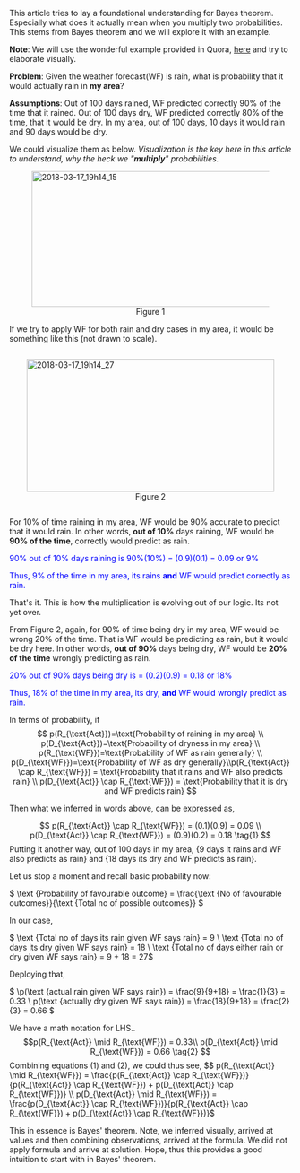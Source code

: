 This article tries to lay a foundational understanding for Bayes theorem. Especially what does it actually mean when you multiply two probabilities. This stems from Bayes theorem and we will explore it with an example.

<strong>Note</strong>: We will use the wonderful example provided in Quora, <a href="https://www.quora.com/What-is-an-intuitive-explanation-of-Bayes-Rule">here</a> and try to elaborate visually.

<strong>Problem</strong>: Given the weather forecast(WF) is rain, what is probability that it would actually rain in <strong>my area</strong>?

<strong>Assumptions</strong>: Out of 100 days rained, WF predicted correctly 90% of the time that it rained. Out of 100 days dry, WF predicted correctly 80% of the time, that it would be dry. In my area, out of 100 days, 10 days it would rain and 90 days would be dry.

We could visualize them as below. <em>Visualization is the key here in this article to understand, why the heck we "<strong>multiply</strong>" probabilities.</em>

<figure>
<img class="alignnone size-full wp-image-86" src="http://www.rparthiban.com/articles/wp-content/uploads/2018/03/2018-03-17_19h14_15.png" alt="2018-03-17_19h14_15" width="971" height="242" />
<figcaption align='center'>Figure 1</figcaption>
</figure>

If we try to apply WF for both rain and dry cases in my area, it would be something like this (not drawn to scale).

<div style="display: flex; justify-content: center;">
<figure>
<img src="http://www.rparthiban.com/articles/wp-content/uploads/2018/03/2018-03-17_19h14_271.png" alt="2018-03-17_19h14_27" width="442" height="237"/>
<figcaption align='center'>Figure 2</figcaption>
</figure>
</div>

For 10% of time raining in my area, WF would be 90% accurate to predict that it would rain. In other words, <strong>out of 10%</strong> days raining, WF would be <strong>90% of the time</strong>, correctly would predict as rain.

<span style="color: #0000ff;">90% out of 10% days raining is 90%(10%) = (0.9)(0.1) = 0.09 or 9%</span>

<span style="color: #0000ff;">Thus, 9% of the time in my area, its rains <strong>and</strong> WF would predict correctly as rain. </span>

That's it. This is how the multiplication is evolving out of our logic. Its not yet over.

From Figure 2, again, for 90% of time being dry in my area, WF would be wrong 20% of the time. That is WF would be predicting as rain, but it would be dry here. In other words, <strong>out of 90%</strong> days being dry, WF would be <strong>20% of the time</strong> wrongly predicting as rain.

<span style="color: #0000ff;">20% out of 90% days being dry is = (0.2)(0.9) = 0.18 or 18%</span>

<span style="color: #0000ff;">Thus, 18% of the time in my area, its dry, <strong>and</strong> WF would wrongly predict as rain.</span>

In terms of probability, if
$$
p(R_{\text{Act}})=\text{Probability of raining in my area}
\\
p(D_{\text{Act}})=\text{Probability of dryness in my area}
\\
p(R_{\text{WF}})=\text{Probability of WF as rain generally}
\\
p(D_{\text{WF}})=\text{Probability of WF as dry generally}\\p(R_{\text{Act}} \cap R_{\text{WF}}) = \text{Probability that it rains and WF also predicts rain} \\
p(D_{\text{Act}} \cap R_{\text{WF}}) = \text{Probability that it is dry and WF predicts rain}
$$

Then what we inferred in words above, can be expressed as,

$$
p(R_{\text{Act}} \cap R_{\text{WF}}) = (0.1)(0.9) = 0.09 \\
p(D_{\text{Act}} \cap R_{\text{WF}}) = (0.9)(0.2) = 0.18  \tag{1}  
$$
Putting it another way, out of 100 days in my area, {9 days it rains and WF also predicts as rain} and {18 days its dry and WF predicts as rain}.

Let us stop a moment and recall basic probability now:

$ \text {Probability of favourable outcome} = \frac{\text {No of favourable outcomes}}{\text {Total no of possible outcomes}} $

In our case,

$ \text {Total no of days its rain given WF says rain} = 9
\\
\text {Total no of days its dry given WF says rain} = 18
\\
\text {Total no of days either rain or dry given WF says rain} = 9 + 18 = 27$

Deploying that,

$
\\p(\text {actual rain given WF says rain}) = \frac{9}{9+18} = \frac{1}{3} = 0.33
\\
p(\text {actually dry given WF says rain}) = \frac{18}{9+18} = \frac{2}{3} = 0.66
$

We have a math notation for LHS..
$$p(R_{\text{Act}} \mid R_{\text{WF}}) = 0.33\\
p(D_{\text{Act}} \mid R_{\text{WF}}) = 0.66  \tag{2}
$$
Combining equations (1) and (2), we could thus see,
$$ p(R_{\text{Act}} \mid R_{\text{WF}}) =
\frac{p(R_{\text{Act}} \cap R_{\text{WF}})}{p(R_{\text{Act}} \cap R_{\text{WF}}) + p(D_{\text{Act}} \cap R_{\text{WF}})}
\\\\
p(D_{\text{Act}} \mid R_{\text{WF}}) =
\frac{p(D_{\text{Act}} \cap R_{\text{WF}})}{p(R_{\text{Act}} \cap R_{\text{WF}}) + p(D_{\text{Act}} \cap R_{\text{WF}})}$</p>
This in essence is Bayes' theorem. Note, we inferred visually, arrived at values and then combining observations, arrived at the formula. We did not apply formula and arrive at solution. Hope, thus this provides a good intuition to start with in Bayes' theorem.